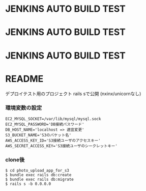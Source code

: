 # JENKINS AUTO BUILD TEST
# JENKINS AUTO BUILD TEST
# JENKINS AUTO BUILD TEST

# README
デプロイテスト用のプロジェクト
rails sで公開 (nxinx/unicornなし)

### 環境変数の設定
```
EC2_MYSQL_SOCKET=/var/lib/mysql/mysql.sock
EC2_MYSQL_PASSWORD='DB接続パスワード'
DB_HOST_NAME='localhost => 適宜変更'
S3_BUCKET_NAME='S3のバケット名'
AWS_ACCESS_KEY_ID='S3接続ユーザのアクセスキー'
AWS_SECRET_ACCESS_KEY='S3接続ユーザのシークレットキー'
```

### clone後
```
$ cd photo_upload_app_for_s3
$ bundle exec rails db:create
$ bundle exec rails db:migrate
$ rails s -b 0.0.0.0
```
